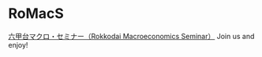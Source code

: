 # RoMacS
[六甲台マクロ・セミナー（Rokkodai Macroeconomics Seminar）](https://RoMacS.github.io)
Join us and enjoy!
